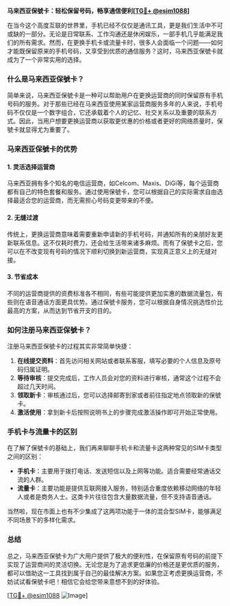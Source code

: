 **马来西亚保號卡：轻松保留号码，畅享通信便利[[TG💪+ @esim1088](https://t.me/s/esim1088)]**

在当今这个高度互联的世界里，手机已经不仅仅是通讯工具，更是我们生活中不可或缺的一部分。无论是日常联系、工作沟通还是休闲娱乐，一部手机几乎能满足我们的所有需求。然而，在更换手机卡或流量卡时，很多人会面临一个问题——如何才能既保留原来的手机号码，又享受到优质的通信服务？这时，马来西亚保號卡就成为了一个非常实用的选择。

### 什么是马来西亚保號卡？

简单来说，马来西亚保號卡是一种可以帮助用户在更换运营商的同时保留原有手机号码的服务。对于那些已经在马来西亚使用某家运营商服务多年的人来说，手机号码不仅仅是一个数字组合，它还承载着个人的记忆、社交关系以及重要的联系方式。因此，当用户想要更换运营商以获取更优惠的价格或者更好的网络质量时，保號卡就显得尤为重要了。

### 马来西亚保號卡的优势

#### 1. 灵活选择运营商
马来西亚拥有多个知名的电信运营商，如Celcom、Maxis、DiGi等，每个运营商都有自己的特色套餐和服务。通过使用保號卡，您可以根据自己的实际需求自由选择最适合您的运营商，而无需担心号码变更带来的不便。

#### 2. 无缝过渡
传统上，更换运营商意味着需要重新申请新的手机号码，并通知所有的亲朋好友更新联系信息。这不仅耗时费力，还会给生活带来诸多麻烦。而有了保號卡之后，您可以在不改变现有号码的情况下顺利切换到新运营商，实现真正意义上的无缝对接。

#### 3. 节省成本
不同的运营商提供的资费标准各不相同，有些可能提供更加实惠的数据流量包，有些则在语音通话方面更具优势。通过保號卡服务，您可以根据自身情况挑选性价比最高的方案，从而达到节省开支的目的。

### 如何注册马来西亚保號卡？

注册马来西亚保號卡的过程其实非常简单快捷：

1. **在线提交资料**：首先访问相关网站或者联系客服，填写必要的个人信息及原号码归属证明。
2. **等待审核**：提交完成后，工作人员会对您的资料进行审核，通常这个过程不会超过几天时间。
3. **领取新卡**：审核通过后，您可以选择邮寄到家或者前往指定地点领取新的保號卡。
4. **激活使用**：拿到新卡后按照说明书上的步骤完成激活操作即可开始正常使用。

### 手机卡与流量卡的区别

在了解了保號卡的基础上，我们再来聊聊手机卡和流量卡这两种常见的SIM卡类型之间的区别：

- **手机卡**：主要用于拨打电话、发送短信以及上网等功能。适合需要经常通话交流的人群。
- **流量卡**：主要功能是提供互联网接入服务，特别适合重度依赖移动网络的年轻人或者是商务人士。这类卡片往往包含大量数据流量，但不支持语音通话。

当然啦，现在市面上也有不少集成了这两项功能于一体的混合型SIM卡，能够满足不同场景下的多样化需求。

### 总结

总之，马来西亚保號卡为广大用户提供了极大的便利性，在保留原有号码的前提下实现了运营商间的灵活切换。无论您是为了追求更低廉的价格还是更优质的服务，都可以借助这一工具找到属于自己的最佳解决方案。如果您正考虑更换运营商，不妨试试看保號卡吧！相信它会给您带来意想不到的好体验。

[[TG💪+ @esim1088](https://t.me/s/esim1088) ![Image](https://i.postimg.cc/4NQfJmqS/Snipaste-2025-05-13-00-14-12.png)]